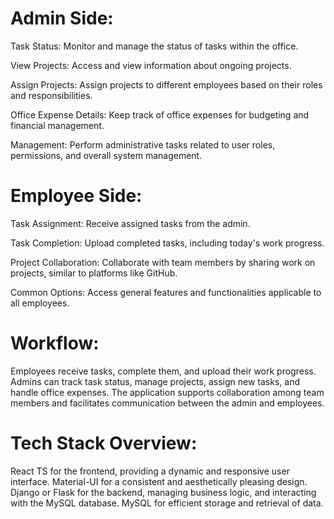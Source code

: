 
# Admin Side:

Task Status: Monitor and manage the status of tasks within the office.

View Projects: Access and view information about ongoing projects.

Assign Projects: Assign projects to different employees based on their roles and responsibilities.

Office Expense Details: Keep track of office expenses for budgeting and financial management.

Management: Perform administrative tasks related to user roles, permissions, and overall system management.

# Employee Side:

Task Assignment: Receive assigned tasks from the admin.

Task Completion: Upload completed tasks, including today's work progress.

Project Collaboration: Collaborate with team members by sharing work on projects, similar to platforms like GitHub.

Common Options: Access general features and functionalities applicable to all employees.

# Workflow:

Employees receive tasks, complete them, and upload their work progress.
Admins can track task status, manage projects, assign new tasks, and handle office expenses.
The application supports collaboration among team members and facilitates communication between the admin and employees.

# Tech Stack Overview:

React TS for the frontend, providing a dynamic and responsive user interface.
Material-UI for a consistent and aesthetically pleasing design.
Django or Flask for the backend, managing business logic, and interacting with the MySQL database.
MySQL for efficient storage and retrieval of data.
